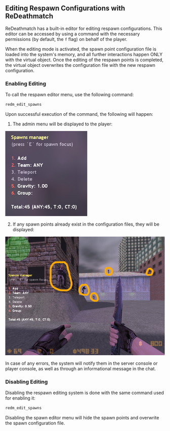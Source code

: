 ## Editing Respawn Configurations with ReDeathmatch

ReDeathmatch has a built-in editor for editing respawn configurations. This editor can be accessed by using a command with the necessary permissions (by default, the `f` flag) on behalf of the player.

When the editing mode is activated, the spawn point configuration file is loaded into the system's memory, and all further interactions happen ONLY with the virtual object. Once the editing of the respawn points is completed, the virtual object overwrites the configuration file with the new respawn configuration.

### Enabling Editing

To call the respawn editor menu, use the following command:
```js
redm_edit_spawns
```

Upon successful execution of the command, the following will happen:

1) The admin menu will be displayed to the player:

![Menu example](../../../assets/spawns-editor-menu.png)

2) If any spawn points already exist in the configuration files, they will be displayed:

![Spawn points visualization](../../../assets/spawns-editor-views.png)

In case of any errors, the system will notify them in the server console or player console, as well as through an informational message in the chat.

### Disabling Editing
Disabling the respawn editing system is done with the same command used for enabling it:
```js
redm_edit_spawns
```

Disabling the spawn editor menu will hide the spawn points and overwrite the spawn configuration file.